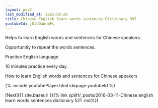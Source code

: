 ```yaml
---
layout: post
last_modified_at: 2021-03-29
title: Chinese English learn words sentences Dictionary 397 
youtubeId: jUlUQaWnmFs
---
```

 
 
Helps to learn English words and sentences for Chinese speakers.

Opportunitiy to repeat the words sentences. 

Practice English language. 
 
10 minutes practice every day. 
 
How to learn English words and sentences for Chinese speakers 
 
{% include youtubePlayer.html id=page.youtubeId %}
 
 
[Next]({{ site.baseurl }}{% link  split1/_posts/2016-03-11-Chinese english learn words sentences dictionary 521 .md%})
 
